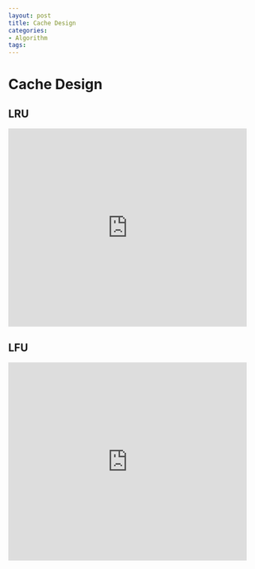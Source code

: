 ```yaml
---
layout: post
title: Cache Design 
categories:
- Algorithm
tags:
---
```



# Cache Design

## LRU

<iframe src="https://docs.google.com/presentation/d/1-SMH7LNov8UM8BuCKMJGTQ523GnK5Td02qqX-E0LWQk/embed?start=false&loop=false&delayms=3000" frameborder="0" width="480" height="399" allowfullscreen="true" mozallowfullscreen="true" webkitallowfullscreen="true"></iframe>

## LFU

<iframe src="https://docs.google.com/presentation/d/1B_BeXdSxWUKpag_fWd_4laL8HVRmXZ5KU8prgOWIxB8/embed?start=false&loop=false&delayms=3000" frameborder="0" width="480" height="399" allowfullscreen="true" mozallowfullscreen="true" webkitallowfullscreen="true"></iframe>
